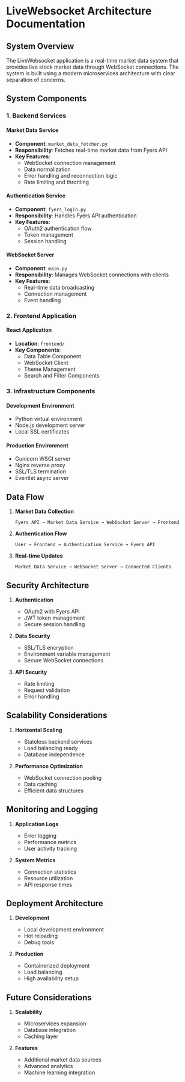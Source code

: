 # LiveWebsocket Architecture Documentation

## System Overview

The LiveWebsocket application is a real-time market data system that provides live stock market data through WebSocket connections. The system is built using a modern microservices architecture with clear separation of concerns.

## System Components

### 1. Backend Services

#### Market Data Service
- **Component**: `market_data_fetcher.py`
- **Responsibility**: Fetches real-time market data from Fyers API
- **Key Features**:
  - WebSocket connection management
  - Data normalization
  - Error handling and reconnection logic
  - Rate limiting and throttling

#### Authentication Service
- **Component**: `fyers_login.py`
- **Responsibility**: Handles Fyers API authentication
- **Key Features**:
  - OAuth2 authentication flow
  - Token management
  - Session handling

#### WebSocket Server
- **Component**: `main.py`
- **Responsibility**: Manages WebSocket connections with clients
- **Key Features**:
  - Real-time data broadcasting
  - Connection management
  - Event handling

### 2. Frontend Application

#### React Application
- **Location**: `frontend/`
- **Key Components**:
  - Data Table Component
  - WebSocket Client
  - Theme Management
  - Search and Filter Components

### 3. Infrastructure Components

#### Development Environment
- Python virtual environment
- Node.js development server
- Local SSL certificates

#### Production Environment
- Gunicorn WSGI server
- Nginx reverse proxy
- SSL/TLS termination
- Eventlet async server

## Data Flow

1. **Market Data Collection**
   ```
   Fyers API → Market Data Service → WebSocket Server → Frontend
   ```

2. **Authentication Flow**
   ```
   User → Frontend → Authentication Service → Fyers API
   ```

3. **Real-time Updates**
   ```
   Market Data Service → WebSocket Server → Connected Clients
   ```

## Security Architecture

1. **Authentication**
   - OAuth2 with Fyers API
   - JWT token management
   - Secure session handling

2. **Data Security**
   - SSL/TLS encryption
   - Environment variable management
   - Secure WebSocket connections

3. **API Security**
   - Rate limiting
   - Request validation
   - Error handling

## Scalability Considerations

1. **Horizontal Scaling**
   - Stateless backend services
   - Load balancing ready
   - Database independence

2. **Performance Optimization**
   - WebSocket connection pooling
   - Data caching
   - Efficient data structures

## Monitoring and Logging

1. **Application Logs**
   - Error logging
   - Performance metrics
   - User activity tracking

2. **System Metrics**
   - Connection statistics
   - Resource utilization
   - API response times

## Deployment Architecture

1. **Development**
   - Local development environment
   - Hot reloading
   - Debug tools

2. **Production**
   - Containerized deployment
   - Load balancing
   - High availability setup

## Future Considerations

1. **Scalability**
   - Microservices expansion
   - Database integration
   - Caching layer

2. **Features**
   - Additional market data sources
   - Advanced analytics
   - Machine learning integration 